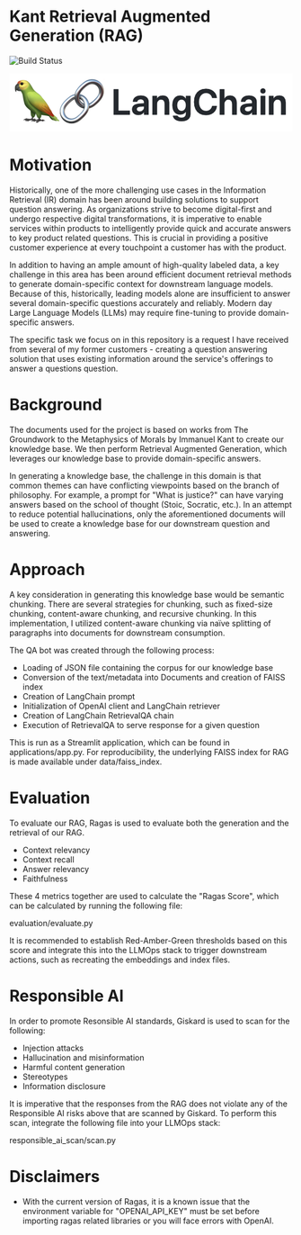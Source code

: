 # Kant Retrieval Augmented Generation (RAG)

![Build Status](https://github.com/RohinMahesh/kant_rag/actions/workflows/ci.yml/badge.svg)

![Screenshot](kant_rag/docs/images/langchain_banner.png)

# Motivation

Historically, one of the more challenging use cases in the Information Retrieval (IR) domain has been around building solutions to support question answering. As organizations strive to become digital-first and undergo respective digital transformations, it is imperative to enable services within products to intelligently provide quick and accurate answers to key product related questions. This is crucial in providing a positive customer experience at every touchpoint a customer has with the product. 

In addition to having an ample amount of high-quality labeled data, a key challenge in this area has been around efficient document retrieval methods to generate domain-specific context for downstream language models. Because of this, historically, leading models alone are insufficient to answer several domain-specific questions accurately and reliably. Modern day Large Language Models (LLMs) may require fine-tuning to provide domain-specific answers.

The specific task we focus on in this repository is a request I have received from several of my former customers - creating a question answering solution that uses existing information around the service's offerings to answer a questions question.

# Background

The documents used for the project is based on works from The Groundwork to the Metaphysics of Morals by Immanuel Kant to create our knowledge base. We then perform Retrieval Augmented Generation, which leverages our knowledge base to provide domain-specific answers.

In generating a knowledge base, the challenge in this domain is that common themes can have conflicting viewpoints based on the branch of philosophy. For example, a prompt for "What is justice?" can have varying answers based on the school of thought (Stoic, Socratic, etc.). In an attempt to reduce potential hallucinations, only the aforementioned documents will be used to create a knowledge base for our downstream question and answering. 

# Approach

A key consideration in generating this knowledge base would be semantic chunking. There are several strategies for chunking, such as fixed-size chunking, content-aware chunking, and recursive chunking. In this implementation, I utilized content-aware chunking via naïve splitting of paragraphs into documents for downstream consumption.

The QA bot was created through the following process: 
- Loading of JSON file containing the corpus for our knowledge base
- Conversion of the text/metadata into Documents and creation of FAISS index
- Creation of LangChain prompt
- Initialization of OpenAI client and LangChain retriever
- Creation of LangChain RetrievalQA chain
- Execution of RetrievalQA to serve response for a given question

This is run as a Streamlit application, which can be found in applications/app.py. For reproducibility, the underlying FAISS index for RAG is made available under data/faiss_index. 

# Evaluation

To evaluate our RAG, Ragas is used to evaluate both the generation and the retrieval of our RAG. 
- Context relevancy
- Context recall
- Answer relevancy
- Faithfulness

These 4 metrics together are used to calculate the "Ragas Score", which can be calculated by running the following file: 

evaluation/evaluate.py

It is recommended to establish Red-Amber-Green thresholds based on this score and integrate this into the LLMOps stack to trigger downstream actions, such as recreating the embeddings and index files.

# Responsible AI

In order to promote Resonsible AI standards, Giskard is used to scan for the following:
- Injection attacks
- Hallucination and misinformation
- Harmful content generation
- Stereotypes
- Information disclosure

It is imperative that the responses from the RAG does not violate any of the Responsible AI risks above that are scanned by Giskard. To perform this scan, integrate the following file into your LLMOps stack: 

responsible_ai_scan/scan.py

# Disclaimers

- With the current version of Ragas, it is a known issue that the environment variable for "OPENAI_API_KEY" must be set before importing ragas related libraries or you will face errors with OpenAI.